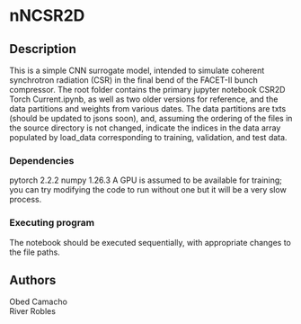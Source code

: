 # nNCSR2D

## Description

This is a simple CNN surrogate model, intended to simulate coherent synchrotron radiation (CSR) in the final
bend of the FACET-II bunch compressor. The root folder contains the primary jupyter notebook CSR2D Torch Current.ipynb,
as well as two older versions for reference, and the data partitions and weights from various dates. The data partitions
are txts (should be updated to jsons soon), and, assuming the ordering of the files in the source directory is not changed,
indicate the indices in the data array populated by load_data corresponding to training, validation, and test data.

### Dependencies

pytorch 2.2.2
numpy 1.26.3
A GPU is assumed to be available for training; you can try modifying the code to run without one but it will be a very
slow process.

### Executing program

The notebook should be executed sequentially, with appropriate changes to the file paths.

## Authors

Obed Camacho  
River Robles
